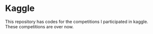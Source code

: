 # Kaggle
This repository has codes for the competitions I participated in kaggle. These competitions are over now.
